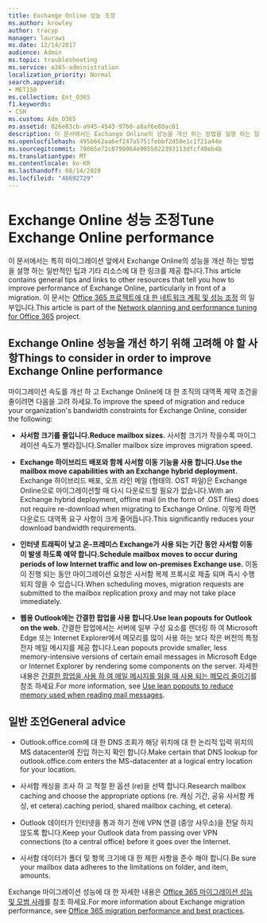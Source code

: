 ```yaml
---
title: Exchange Online 성능 조정
ms.author: krowley
author: tracyp
manager: laurawi
ms.date: 12/14/2017
audience: Admin
ms.topic: troubleshooting
ms.service: o365-administration
localization_priority: Normal
search.appverid:
- MET150
ms.collection: Ent_O365
f1.keywords:
- CSH
ms.custom: Adm_O365
ms.assetid: 026e83cb-a945-4543-97b0-a8af6e80ac61
description: 이 문서에서는 Exchange Online의 성능을 개선 하는 방법을 설명 하는 일반적인 팁과 기타 리소스에 대 한 링크를 제공 합니다.
ms.openlocfilehash: 495b662aa6ef247a5751febbf2d50e1c1f21a44e
ms.sourcegitcommit: 79065e72c0799064e9055022393113dfcf40eb4b
ms.translationtype: MT
ms.contentlocale: ko-KR
ms.lasthandoff: 08/14/2020
ms.locfileid: "46692729"
---
```

# <a name="tune-exchange-online-performance"></a><span data-ttu-id="45b86-103">Exchange Online 성능 조정</span><span class="sxs-lookup"><span data-stu-id="45b86-103">Tune Exchange Online performance</span></span>

<span data-ttu-id="45b86-104">이 문서에서는 특히 마이그레이션 앞에서 Exchange Online의 성능을 개선 하는 방법을 설명 하는 일반적인 팁과 기타 리소스에 대 한 링크를 제공 합니다.</span><span class="sxs-lookup"><span data-stu-id="45b86-104">This article contains general tips and links to other resources that tell you how to improve performance of Exchange Online, particularly in front of a migration.</span></span> <span data-ttu-id="45b86-105">이 문서는 [Office 365 프로젝트에 대 한 네트워크 계획 및 성능 조정](https://aka.ms/tune) 의 일부입니다.</span><span class="sxs-lookup"><span data-stu-id="45b86-105">This article is part of the [Network planning and performance tuning for Office 365](https://aka.ms/tune) project.</span></span>
   
## <a name="things-to-consider-in-order-to-improve-exchange-online-performance"></a><span data-ttu-id="45b86-106">Exchange Online 성능을 개선 하기 위해 고려해 야 할 사항</span><span class="sxs-lookup"><span data-stu-id="45b86-106">Things to consider in order to improve Exchange Online performance</span></span>

<span data-ttu-id="45b86-107">마이그레이션 속도를 개선 하 고 Exchange Online에 대 한 조직의 대역폭 제약 조건을 줄이려면 다음을 고려 하세요.</span><span class="sxs-lookup"><span data-stu-id="45b86-107">To improve the speed of migration and reduce your organization's bandwidth constraints for Exchange Online, consider the following:</span></span>
  
- <span data-ttu-id="45b86-108">**사서함 크기를 줄입니다.**</span><span class="sxs-lookup"><span data-stu-id="45b86-108">**Reduce mailbox sizes.**</span></span> <span data-ttu-id="45b86-109">사서함 크기가 작을수록 마이그레이션 속도가 빨라집니다.</span><span class="sxs-lookup"><span data-stu-id="45b86-109">Smaller mailbox size improves migration speed.</span></span> 
    
- <span data-ttu-id="45b86-110">**Exchange 하이브리드 배포와 함께 사서함 이동 기능을 사용 합니다.**</span><span class="sxs-lookup"><span data-stu-id="45b86-110">**Use the mailbox move capabilities with an Exchange hybrid deployment.**</span></span> <span data-ttu-id="45b86-111">Exchange 하이브리드 배포, 오프 라인 메일 (형태의. OST 파일)은 Exchange Online으로 마이그레이션할 때 다시 다운로드할 필요가 없습니다.</span><span class="sxs-lookup"><span data-stu-id="45b86-111">With an Exchange hybrid deployment, offline mail (in the form of .OST files) does not require re-download when migrating to Exchange Online.</span></span> <span data-ttu-id="45b86-112">이렇게 하면 다운로드 대역폭 요구 사항이 크게 줄어듭니다.</span><span class="sxs-lookup"><span data-stu-id="45b86-112">This significantly reduces your download bandwidth requirements.</span></span> 
    
- <span data-ttu-id="45b86-113">**인터넷 트래픽이 낮고 온-프레미스 Exchange가 사용 되는 기간 동안 사서함 이동이 발생 하도록 예약 합니다.**</span><span class="sxs-lookup"><span data-stu-id="45b86-113">**Schedule mailbox moves to occur during periods of low Internet traffic and low on-premises Exchange use.**</span></span> <span data-ttu-id="45b86-114">이동이 진행 되는 동안 마이그레이션 요청은 사서함 복제 프록시로 제출 되며 즉시 수행 되지 않을 수 있습니다.</span><span class="sxs-lookup"><span data-stu-id="45b86-114">When scheduling moves, migration requests are submitted to the mailbox replication proxy and may not take place immediately.</span></span> 
    
- <span data-ttu-id="45b86-115">**웹용 Outlook에는 간결한 팝업을 사용 합니다.**</span><span class="sxs-lookup"><span data-stu-id="45b86-115">**Use lean popouts for Outlook on the web.**</span></span> <span data-ttu-id="45b86-116">간결한 팝업에서는 서버에 일부 구성 요소를 렌더링 하 여 Microsoft Edge 또는 Internet Explorer에서 메모리를 많이 사용 하는 보다 작은 버전의 특정 전자 메일 메시지를 제공 합니다.</span><span class="sxs-lookup"><span data-stu-id="45b86-116">Lean popouts provide smaller, less memory-intensive versions of certain email messages in Microsoft Edge or Internet Explorer by rendering some components on the server.</span></span> <span data-ttu-id="45b86-117">자세한 내용은 [간결한 팝업을 사용 하 여 메일 메시지를 읽을 때 사용 되는 메모리 줄이기](https://support.office.com/article/a6d6ba01-2562-4c3d-a8f1-78748dd506cf)를 참조 하세요.</span><span class="sxs-lookup"><span data-stu-id="45b86-117">For more information, see [Use lean popouts to reduce memory used when reading mail messages](https://support.office.com/article/a6d6ba01-2562-4c3d-a8f1-78748dd506cf).</span></span>


## <a name="general-advice"></a><span data-ttu-id="45b86-118">일반 조언</span><span class="sxs-lookup"><span data-stu-id="45b86-118">General advice</span></span>

- <span data-ttu-id="45b86-119">Outlook.office.com에 대 한 DNS 조회가 해당 위치에 대 한 논리적 입력 위치의 MS datacenter에 진입 하는지 확인 합니다.</span><span class="sxs-lookup"><span data-stu-id="45b86-119">Make certain that DNS lookup for outlook.office.com enters the MS-datacenter at a logical entry location for your location.</span></span>

- <span data-ttu-id="45b86-120">사서함 캐싱을 조사 하 고 적절 한 옵션 (re)을 선택 합니다.</span><span class="sxs-lookup"><span data-stu-id="45b86-120">Research mailbox caching and choose the appropriate options (re.</span></span> <span data-ttu-id="45b86-121">캐싱 기간, 공유 사서함 캐싱, et cetera).</span><span class="sxs-lookup"><span data-stu-id="45b86-121">caching period, shared mailbox caching, et cetera).</span></span>

- <span data-ttu-id="45b86-122">Outlook 데이터가 인터넷을 통과 하기 전에 VPN 연결 (중앙 사무소)을 전달 하지 않도록 합니다.</span><span class="sxs-lookup"><span data-stu-id="45b86-122">Keep your Outlook data from passing over VPN connections (to a central office) before it goes over the Internet.</span></span>

- <span data-ttu-id="45b86-123">사서함 데이터가 폴더 및 항목 크기에 대 한 제한 사항을 준수 해야 합니다.</span><span class="sxs-lookup"><span data-stu-id="45b86-123">Be sure your mailbox data adheres to the limitations on folder, and item, amounts.</span></span>
    
<span data-ttu-id="45b86-124">Exchange 마이그레이션 성능에 대 한 자세한 내용은 [Office 365 마이그레이션 성능 및 모범 사례](https://support.office.com/article/d9acb371-fd6c-4c14-aa8e-db5cbe39aa57)를 참조 하세요.</span><span class="sxs-lookup"><span data-stu-id="45b86-124">For more information about Exchange migration performance, see [Office 365 migration performance and best practices](https://support.office.com/article/d9acb371-fd6c-4c14-aa8e-db5cbe39aa57).</span></span>
  

